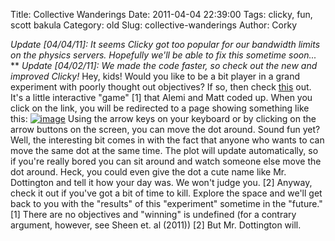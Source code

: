 Title: Collective Wanderings
Date: 2011-04-04 22:39:00
Tags: clicky, fun, scott bakula
Category: old
Slug: collective-wanderings
Author: Corky


*Update [04/04/11]: It seems Clicky got too popular for our bandwidth
limits on the physics servers. Hopefully we'll be able to fix this
sometime soon...* ** *Update [04/02/11]: We made the code faster, so
check out the new and improved Clicky!* Hey, kids! Would you like to be
a bit player in a grand experiment with poorly thought out objectives?
If so, then check
[this](http://pages.physics.cornell.edu/~aalemi/clicky/) out. It's a
little interactive "game" [1] that Alemi and Matt coded up. When you
click on the link, you will be redirected to a page showing something
like this:
[![image](http://4.bp.blogspot.com/-FYqCFtPrbT0/TZaZF4ubmPI/AAAAAAAAAMM/5Hf-_v0wTrY/s400/clicky1.png)](http://4.bp.blogspot.com/-FYqCFtPrbT0/TZaZF4ubmPI/AAAAAAAAAMM/5Hf-_v0wTrY/s1600/clicky1.png)
Using the arrow keys on your keyboard or by clicking on the arrow
buttons on the screen, you can move the dot around. Sound fun yet? Well,
the interesting bit comes in with the fact that anyone who wants to can
move the same dot at the same time. The plot will update automatically,
so if you're really bored you can sit around and watch someone else move
the dot around. Heck, you could even give the dot a cute name like Mr.
Dottington and tell it how your day was. We won't judge you. [2] Anyway,
check it out if you've got a bit of time to kill. Explore the space and
we'll get back to you with the "results" of this "experiment" sometime
in the "future." [1] There are no objectives and "winning" is undefined
(for a contrary argument, however, see Sheen et. al (2011)) [2] But Mr.
Dottington will.

